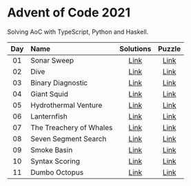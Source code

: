 # Advent of Code 2021

Solving AoC with TypeScript, Python and Haskell.


| Day | Name                                           | Solutions     | Puzzle                                      |
|:---:|:-----------------------------------------------|:-------------:|:-------------------------------------------:|
| 01  | Sonar Sweep                                    | [Link](day-1) | [Link](http://adventofcode.com/2021/day/1)  |
| 02  | Dive                                           | [Link](day-2) | [Link](http://adventofcode.com/2021/day/2)  |
| 03  | Binary Diagnostic                              | [Link](day-3) | [Link](http://adventofcode.com/2021/day/3)  |
| 04  | Giant Squid                                    | [Link](day-4) | [Link](http://adventofcode.com/2021/day/4)  |
| 05  | Hydrothermal Venture                           | [Link](day-5) | [Link](http://adventofcode.com/2021/day/5)  |
| 06  | Lanternfish                                    | [Link](day-6) | [Link](http://adventofcode.com/2021/day/6)  |
| 07  | The Treachery of Whales                        | [Link](day-7) | [Link](http://adventofcode.com/2021/day/7)  |
| 08  | Seven Segment Search                           | [Link](day-8) | [Link](http://adventofcode.com/2021/day/8)  |
| 09  | Smoke Basin                                    | [Link](day-9) | [Link](http://adventofcode.com/2021/day/9)  |
| 10  | Syntax Scoring                                 | [Link](day-10)| [Link](http://adventofcode.com/2021/day/10) |
| 11  | Dumbo Octopus                                  | [Link](day-11)| [Link](http://adventofcode.com/2021/day/11) |